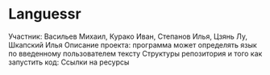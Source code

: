 # Languessr

Участник: Васильев Михаил, Курако Иван, Степанов Илья, Цзянь Лу, Шкапский Илья
Описание проекта: программа может определять язык по введенному пользователем тексту
Структуры репозитория и того как запустить код:
Ссылки на ресурсы

